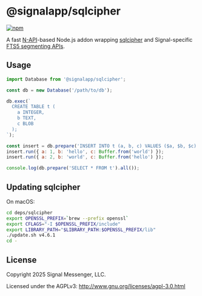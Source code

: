 # @signalapp/sqlcipher

[![npm](https://img.shields.io/npm/v/@signalapp/sqlcipher)](https://www.npmjs.com/package/@signalapp/sqlcipher)

A fast [N-API](https://github.com/nodejs/node-addon-api)-based Node.js addon
wrapping [sqlcipher](https://github.com/sqlcipher/sqlcipher) and Signal-specific
[FTS5 segmenting APIs](https://github.com/signalapp/Signal-FTS5-Extension).

## Usage

```js
import Database from '@signalapp/sqlcipher';

const db = new Database('/path/to/db');

db.exec(`
  CREATE TABLE t (
    a INTEGER,
    b TEXT,
    c BLOB
  );
`);

const insert = db.prepare('INSERT INTO t (a, b, c) VALUES ($a, $b, $c)');
insert.run({ a: 1, b: 'hello', c: Buffer.from('world') });
insert.run({ a: 2, b: 'world', c: Buffer.from('hello') });

console.log(db.prepare('SELECT * FROM t').all());
```

## Updating sqlcipher

On macOS:

```sh
cd deps/sqlcipher
export OPENSSL_PREFIX=`brew --prefix openssl`
export CFLAGS="-I $OPENSSL_PREFIX/include"
export LIBRARY_PATH="$LIBRARY_PATH:$OPENSSL_PREFIX/lib"
./update.sh v4.6.1
cd -
```

## License

Copyright 2025 Signal Messenger, LLC.

Licensed under the AGPLv3: http://www.gnu.org/licenses/agpl-3.0.html
